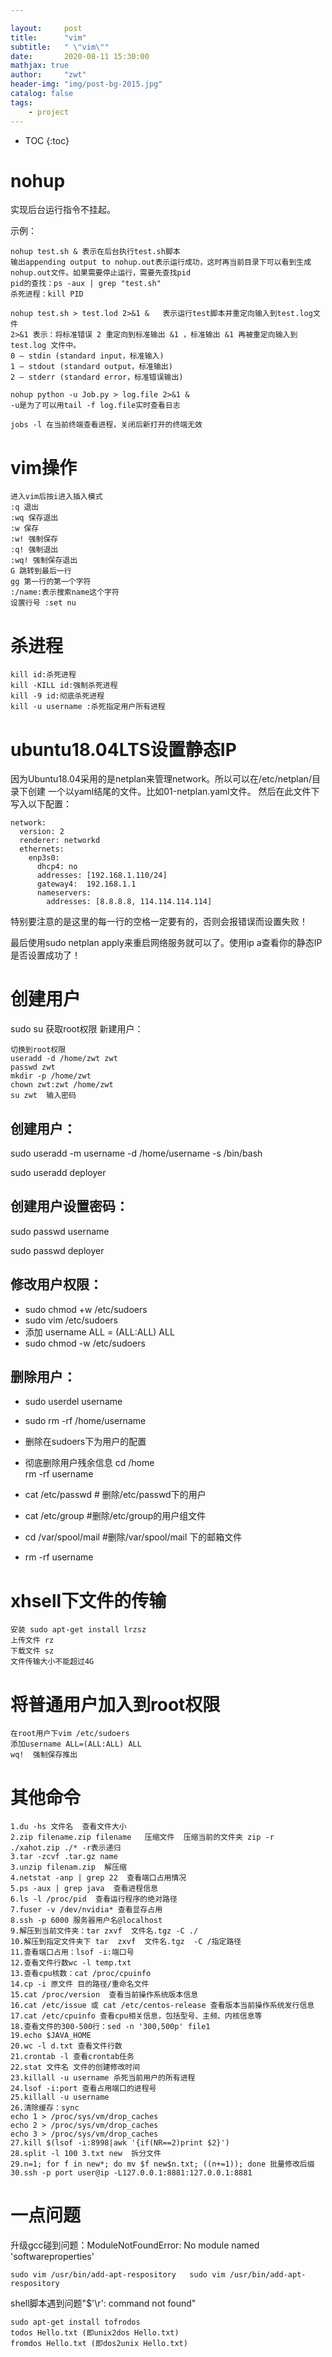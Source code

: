 ```yaml
---

layout:     post
title:      "vim"
subtitle:   " \"vim\""
date:       2020-08-11 15:30:00 
mathjax: true
author:     "zwt"
header-img: "img/post-bg-2015.jpg"
catalog: false
tags:
    - project
---
```

* TOC
{:toc}

# nohup

实现后台运行指令不挂起。

示例：
```
nohup test.sh & 表示在后台执行test.sh脚本
输出appending output to nohup.out表示运行成功，这时再当前目录下可以看到生成nohup.out文件。如果需要停止运行，需要先查找pid
pid的查找：ps -aux | grep "test.sh"
杀死进程：kill PID

nohup test.sh > test.lod 2>&1 &   表示运行test脚本并重定向输入到test.log文件
2>&1 表示：将标准错误 2 重定向到标准输出 &1 ，标准输出 &1 再被重定向输入到 test.log 文件中。
0 – stdin (standard input，标准输入)
1 – stdout (standard output，标准输出)
2 – stderr (standard error，标准错误输出)

nohup python -u Job.py > log.file 2>&1 &
-u是为了可以用tail -f log.file实时查看日志

jobs -l 在当前终端查看进程，关闭后新打开的终端无效
```


# vim操作
```
进入vim后按i进入插入模式
:q 退出
:wq 保存退出
:w 保存
:w! 强制保存
:q! 强制退出
:wq! 强制保存退出
G 跳转到最后一行
gg 第一行的第一个字符
:/name:表示搜索name这个字符
设置行号 :set nu
```

# 杀进程

```
kill id:杀死进程
kill -KILL id:强制杀死进程
kill -9 id:彻底杀死进程
kill -u username :杀死指定用户所有进程
```

# ubuntu18.04LTS设置静态IP
因为Ubuntu18.04采用的是netplan来管理network。所以可以在/etc/netplan/目录下创建 
一个以yaml结尾的文件。比如01-netplan.yaml文件。 
然后在此文件下写入以下配置：
```
network:
  version: 2
  renderer: networkd
  ethernets:
    enp3s0:
      dhcp4: no
      addresses: [192.168.1.110/24]
      gateway4:  192.168.1.1
      nameservers:
        addresses: [8.8.8.8, 114.114.114.114]
```
特别要注意的是这里的每一行的空格一定要有的，否则会报错误而设置失败！

最后使用sudo netplan apply来重启网络服务就可以了。使用ip a查看你的静态IP是否设置成功了！

# 创建用户

sudo su 获取root权限
新建用户：
```
切换到root权限
useradd -d /home/zwt zwt
passwd zwt
mkdir -p /home/zwt
chown zwt:zwt /home/zwt
su zwt  输入密码
```

## 创建用户：
sudo useradd -m username -d /home/username -s /bin/bash

sudo useradd deployer
## 创建用户设置密码：
sudo passwd username

sudo passwd deployer
## 修改用户权限：
- sudo chmod +w /etc/sudoers
- sudo vim /etc/sudoers
- 添加 username ALL = (ALL:ALL) ALL
- sudo chmod -w /etc/sudoers

## 删除用户：
- sudo userdel username
- sudo rm -rf /home/username
- 删除在sudoers下为用户的配置
- 彻底删除用户残余信息
cd /home\
rm -rf username

- cat /etc/passwd  # 删除/etc/passwd下的用户
- cat /etc/group  #删除/etc/group的用户组文件

- cd /var/spool/mail   #删除/var/spool/mail 下的邮箱文件
- rm -rf username

# xhsell下文件的传输
```
安装 sudo apt-get install lrzsz
上传文件 rz
下载文件 sz
文件传输大小不能超过4G
```

# 将普通用户加入到root权限
```
在root用户下vim /etc/sudoers
添加username ALL=(ALL:ALL) ALL
wq!  强制保存推出
```
# 其他命令

```
1.du -hs 文件名  查看文件大小
2.zip filename.zip filename   压缩文件  压缩当前的文件夹 zip -r ./xahot.zip ./* -r表示递归
3.tar -zcvf .tar.gz name 
3.unzip filenam.zip  解压缩
4.netstat -anp | grep 22  查看端口占用情况
5.ps -aux | grep java  查看进程信息
6.ls -l /proc/pid  查看运行程序的绝对路径
7.fuser -v /dev/nvidia* 查看显存占用
8.ssh -p 6000 服务器用户名@localhost
9.解压到当前文件夹：tar zxvf  文件名.tgz -C ./ 
10.解压到指定文件夹下 tar  zxvf  文件名.tgz  -C /指定路径 
11.查看端口占用：lsof -i:端口号
12.查看文件行数wc -l temp.txt 
13.查看cpu核数：cat /proc/cpuinfo
14.cp -i 原文件 目的路径/重命名文件
15.cat /proc/version  查看当前操作系统版本信息
16.cat /etc/issue 或 cat /etc/centos-release 查看版本当前操作系统发行信息
17.cat /etc/cpuinfo 查看cpu相关信息，包括型号、主频、内核信息等
18.查看文件的300-500行：sed -n '300,500p' file1
19.echo $JAVA_HOME
20.wc -l d.txt 查看文件行数
21.crontab -l 查看crontab任务
22.stat 文件名 文件的创建修改时间
23.killall -u username 杀死当前用户的所有进程
24.lsof -i:port 查看占用端口的进程号
25.killall -u username
26.清除缓存：sync
echo 1 > /proc/sys/vm/drop_caches
echo 2 > /proc/sys/vm/drop_caches
echo 3 > /proc/sys/vm/drop_caches
27.kill $(lsof -i:8998|awk '{if(NR==2)print $2}')
28.split -l 100 3.txt new  拆分文件
29.n=1; for f in new*; do mv $f new$n.txt; ((n+=1)); done 批量修改后缀
30.ssh -p port user@ip -L127.0.0.1:8881:127.0.0.1:8881  
```

# 一点问题

升级gcc碰到问题：ModuleNotFoundError: No module named 'softwareproperties'
```
sudo vim /usr/bin/add-apt-respository   sudo vim /usr/bin/add-apt-respository
```
shell脚本遇到问题"$'\r': command not found"
```
sudo apt-get install tofrodos
todos Hello.txt (即unix2dos Hello.txt) 
fromdos Hello.txt (即dos2unix Hello.txt)
```